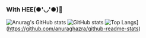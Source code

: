### With HEE(●'◡'●)🥑
<!--
**Jeonghee-Han/Jeonghee-Han** is a ✨ _special_ ✨ repository because its `README.md` (this file) appears on your GitHub profile.

Here are some ideas to get you started:

- 🔭 I’m currently working on ...
- 🌱 I’m currently learning ...
- 👯 I’m looking to collaborate on ...
- 🤔 I’m looking for help with ...
- 💬 Ask me about ...
- 📫 How to reach me: ...
- 😄 Pronouns: ...
- ⚡ Fun fact: ...
-->

![Anurag's GitHub stats](https://github-readme-stats.vercel.app/api?username=Jeonghee-Han&show_icons=true&theme=radical)
![GitHub stats](https://github-readme-stats.vercel.app/api?username=Jeonghee-Han&show_icons=true&theme=radical)
![Top Langs](https://github-readme-stats.vercel.app/api/top-langs/?username=Jeonghee-Han)](https://github.com/anuraghazra/github-readme-stats)
